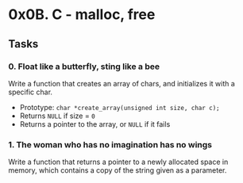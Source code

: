 # 0x0B. C - malloc, free

## Tasks

### 0. Float like a butterfly, sting like a bee
Write a function that creates an array of chars, and initializes it with a specific char.

 - Prototype: `char *create_array(unsigned int size, char c);`
 - Returns `NULL` if size = `0`
 - Returns a pointer to the array, or `NULL` if it fails

### 1. The woman who has no imagination has no wings
Write a function that returns a pointer to a newly allocated space in memory, which contains a copy of the string given as a parameter.


